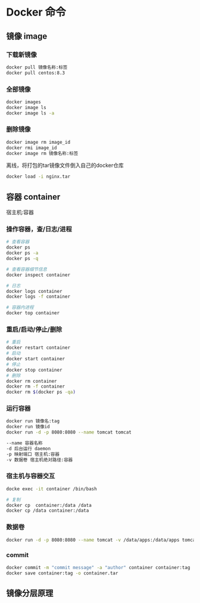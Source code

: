 # Docker 命令

## 镜像 image

### 下载新镜像

```bash
docker pull 镜像名称:标签
docker pull centos:8.3
```

### 全部镜像

```bash
docker images
docker image ls
docker image ls -a
```

### 删除镜像

```bash
docker image rm image_id
docker rmi image_id
docker image rm 镜像名称:标签
```

离线，将打包的tar镜像文件倒入自己的docker仓库

```bash
docker load -i nginx.tar
```

## 容器 container

宿主机:容器

### 操作容器，查/日志/进程

```bash
# 查看容器
docker ps
docker ps -a
docker ps -q

# 查看容器细节信息
docker inspect container

# 日志
docker logs container
docker logs -f container

# 容器内进程
docker top container
```

### 重启/启动/停止/删除

```bash
# 重启
docker restart container
# 启动
docker start container
# 停止
docker stop container
# 删除
docker rm container
docker rm -f container
docker rm $(docker ps -qa)
```

### 运行容器

```bash
docker run 镜像名:tag
docker run 镜像id
docker run -d -p 8080:8080 --name tomcat tomcat

--name 容器名称
-d 后台运行 daemon
-p 映射端口 宿主机:容器
-v 数据卷 宿主机绝对路径:容器
```

### 宿主机与容器交互

```bash
docke exec -it container /bin/bash

# 复制
docker cp  container:/data /data
docker cp /data container:/data
```

### 数据卷

```bash
docker run -d -p 8080:8080 --name tomcat -v /data/apps:/data/apps tomcat
```

### commit

```bash
docker commit -m "commit message" -a "author" container container:tag
docker save container:tag -o container.tar
```

## 镜像分层原理
